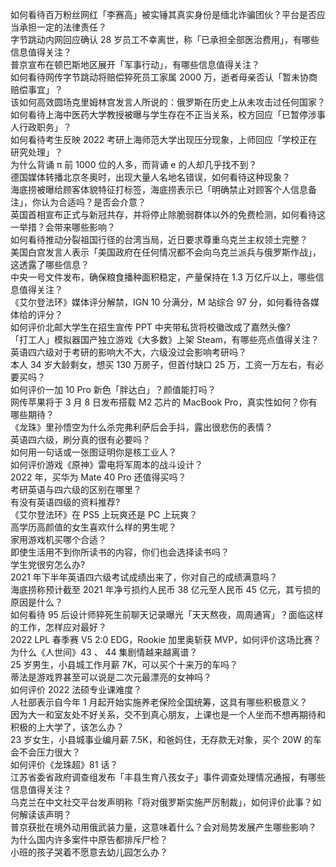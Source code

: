 如何看待百万粉丝网红「李赛高」被实锤其真实身份是缅北诈骗团伙？平台是否应当承担一定的法律责任？  
字节跳动内网回应确认 28 岁员工不幸离世，称「已承担全部医治费用」，有哪些信息值得关注？  
普京宣布在顿巴斯地区展开「军事行动」，有哪些信息值得关注？  
如何看待网传字节跳动将赔偿猝死员工家属 2000 万，逝者母亲否认「暂未协商赔偿事宜」？  
该如何高效圆场克里姆林宫发言人所说的：俄罗斯在历史上从未攻击过任何国家？  
如何看待上海中医药大学教授被曝与学生存在不正当关系，校方回应「已暂停涉事人行政职务」？  
如何看待考生反映 2022 考研上海师范大学出现压分现象，上师回应「学校正在研究处理」？  
为什么背诵 π 前 1000 位的人多，而背诵 e 的人却几乎找不到？  
德国媒体转播北京冬奥时，出现大量人名地名错误，如何看待这种现象？  
海底捞被曝给顾客体貌特征打标签，海底捞表示已「明确禁止对顾客个人信息备注」，你认为合适吗？是否会介意？  
英国首相宣布正式与新冠共存，并将停止除脆弱群体以外的免费检测，如何看待这一举措？会带来哪些影响？  
如何看待推动分裂祖国行径的台湾当局，近日要求尊重乌克兰主权领土完整？  
美国白宫发言人表示「美国政府在任何情况都不会向乌克兰派兵与俄罗斯作战」，这透露了哪些信息？  
中央一号文件发布，确保粮食播种面积稳定，产量保持在 1.3 万亿斤以上，哪些信息值得关注？  
《艾尔登法环》媒体评分解禁，IGN 10 分满分，M 站综合 97 分，如何看待各媒体给的评分？  
如何评价北邮大学生在招生宣传 PPT 中夹带私货将校徽改成了嘉然头像?  
「打工人」模拟器国产独立游戏《大多数》上架 Steam，有哪些亮点值得关注？  
英语四六级对于考研的影响大不大，六级没过会影响考研吗？  
本人 34 岁大龄剩女，想买 130 万房子，但首付缺口 25 万，工资一万左右，有必要买吗？  
如何评价一加 10 Pro 新色「胖达白」？颜值能打吗？  
网传苹果将于 3 月 8 日发布搭载 M2 芯片的 MacBook Pro，真实性如何？你有哪些期待？  
《龙珠》里孙悟空为什么杀完弗利萨后会手抖，露出很悲伤的表情？  
英语四六级，刷分真的很有必要吗？  
如何用一句话或一张图证明你是核工业人？  
如何评价游戏《原神》雷电将军周本的战斗设计？  
2022 年，买华为 Mate 40 Pro 还值得买吗？  
考研英语与四六级的区别在哪里？  
有没有英语四级的资料推荐?  
《艾尔登法环》在 PS5 上玩爽还是 PC 上玩爽？  
高学历高颜值的女生喜欢什么样的男生呢？  
家用游戏机买哪个合适？  
即使生活用不到你所读书的内容，你们也会选择读书吗？  
学生党很穷怎么办?  
2021 年下半年英语四六级考试成绩出来了，你对自己的成绩满意吗？  
海底捞称预计截至 2021 年净亏损约人民币 38 亿元至人民币 45 亿元，其亏损的原因是什么？  
如何看待 95 后设计师猝死生前聊天记录曝光「天天熬夜，周周通宵」？面临这样的工作，怎样应对最好？  
2022 LPL 春季赛 V5 2:0 EDG，Rookie 加里奥斩获 MVP，如何评价这场比赛？  
为什么《人世间》43 、 44 集剧情越来越离谱？  
25 岁男生，小县城工作月薪 7K，可以买个十来万的车吗？  
蒂法是游戏界甚至可以说是二次元最漂亮的女神吗？  
如何评价 2022 法硕专业课难度？  
人社部表示自今年 1 月起开始实施养老保险全国统筹，这具有哪些积极意义？  
因为大一和室友处不好关系，交不到真心朋友，上课也是一个人坐而不想再期待和积极的上大学了，该怎么办？  
23 岁女生，小县城事业编月薪 7.5K，和爸妈住，无存款无对象，买个 20W 的车会不会压力很大？  
如何评价《龙珠超》81 话？  
江苏省委省政府调查组发布「丰县生育八孩女子」事件调查处理情况通报，有哪些信息值得关注？  
乌克兰在中文社交平台发声明称「将对俄罗斯实施严厉制裁」，如何评价此事？如何解读该声明？  
普京获批在境外动用俄武装力量，这意味着什么？会对局势发展产生哪些影响？  
为什么国内许多案件中原告都排斥尸检？  
小班的孩子哭着不愿意去幼儿园怎么办？  
